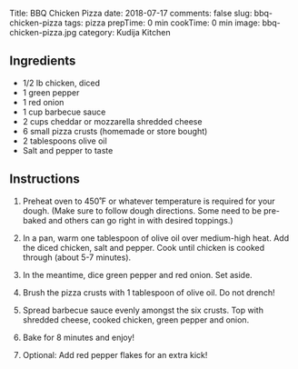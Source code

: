 Title: BBQ Chicken Pizza
date: 2018-07-17
comments: false
slug: bbq-chicken-pizza
tags: pizza
prepTime: 0 min
cookTime: 0 min
image: bbq-chicken-pizza.jpg
category: Kudija Kitchen


## Ingredients
- 1/2 lb chicken, diced 
- 1 green pepper
- 1 red onion 
- 1 cup barbecue sauce 
- 2 cups cheddar or mozzarella shredded cheese 
- 6 small pizza crusts (homemade or store bought) 
- 2 tablespoons olive oil 
- Salt and pepper to taste


## Instructions
1. Preheat oven to 450˚F or whatever temperature is required for your dough. (Make sure to follow dough directions. Some need to be pre-baked and others can go right in with desired toppings.) 

2. In a pan, warm one tablespoon of olive oil over medium-high heat. Add the diced chicken, salt and pepper. Cook until chicken is cooked through (about 5-7 minutes). 

3. In the meantime, dice green pepper and red onion. Set aside. 

4. Brush the pizza crusts with 1 tablespoon of olive oil. Do not drench! 

5. Spread barbecue sauce evenly amongst the six crusts. Top with shredded cheese, cooked chicken, green pepper and onion. 

6. Bake for 8 minutes and enjoy! 

7. Optional: Add red pepper flakes for an extra kick!